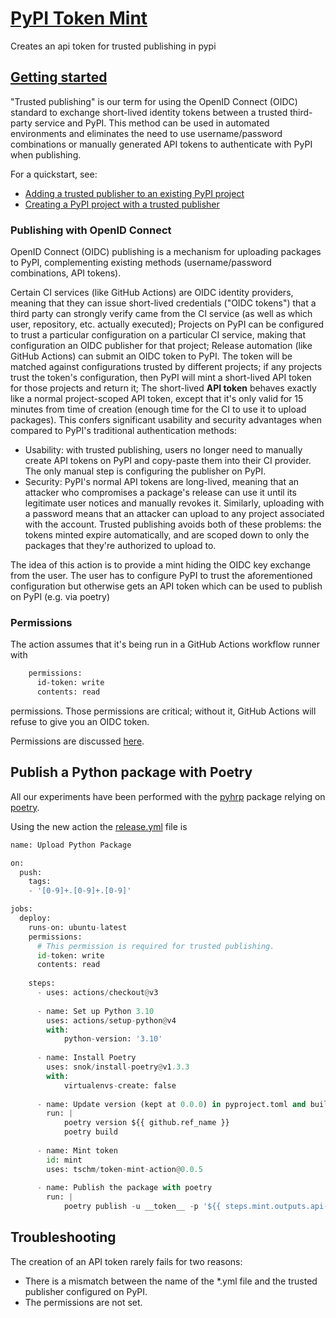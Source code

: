 # [PyPI Token Mint](https://github.com/marketplace/actions/pypi-token-mint)

Creates an api token for trusted publishing in pypi

## [Getting started](https://docs.pypi.org/trusted-publishers/)

"Trusted publishing" is our term for using the OpenID Connect (OIDC) 
standard to exchange short-lived identity tokens between a 
trusted third-party service and PyPI. 
This method can be used in automated environments and 
eliminates the need to use username/password combinations 
or manually generated API tokens to 
authenticate with PyPI when publishing.

For a quickstart, see:

* [Adding a trusted publisher to an existing PyPI project](https://docs.pypi.org/trusted-publishers/adding-a-publisher/)
* [Creating a PyPI project with a trusted publisher](https://docs.pypi.org/trusted-publishers/creating-a-project-through-oidc/)

### Publishing with OpenID Connect

OpenID Connect (OIDC) publishing is a mechanism for uploading packages to PyPI, 
complementing existing methods (username/password combinations, API tokens).

Certain CI services (like GitHub Actions) are OIDC identity providers, 
meaning that they can issue short-lived credentials ("OIDC tokens") 
that a third party can strongly verify came from 
the CI service (as well as which user, repository, etc. actually executed);
Projects on PyPI can be configured to trust a particular configuration 
on a particular CI service, making that configuration an OIDC publisher 
for that project;
Release automation (like GitHub Actions) can submit an 
OIDC token to PyPI. The token will be matched against configurations 
trusted by different projects; if any projects trust the token's configuration, 
then PyPI will mint a short-lived API token for those projects and return it;
The short-lived **API token** behaves exactly like a normal project-scoped API token, 
except that it's only valid for 15 minutes from time of creation 
(enough time for the CI to use it to upload packages).
This confers significant usability and security advantages 
when compared to PyPI's traditional authentication methods:

* Usability: with trusted publishing, users no longer need to manually create API tokens on PyPI and copy-paste them into their CI provider. The only manual step is configuring the publisher on PyPI.
* Security: PyPI's normal API tokens are long-lived, meaning that an attacker who compromises a package's release can use it until its legitimate user notices and manually revokes it. Similarly, uploading with a password means that an attacker can upload to any project associated with the account. Trusted publishing avoids both of these problems: the tokens minted expire automatically, and are scoped down to only the packages that they're authorized to upload to.

The idea of this action is to provide a mint hiding the OIDC key exchange 
from the user. The user has to configure PyPI to trust the aforementioned configuration
but otherwise gets an API token which can be used to publish on PyPI (e.g. via poetry)

### Permissions

The action assumes that it's being run 
in a GitHub Actions workflow runner with 

```bash
    permissions:
      id-token: write
      contents: read
```
permissions. Those permissions are critical; without it, GitHub Actions will refuse to give you an OIDC token.

Permissions are discussed [here](https://github.com/glassechidna/ghaoidc/issues/1).

## Publish a Python package with Poetry

All our experiments have been performed with the [pyhrp](https://github.com/tschm/pyhrp) package
relying on 
[poetry](https://python-poetry.org).

Using the new action the [release.yml](https://github.com/tschm/pyhrp/blob/main/.github/workflows/release.yml) file is

```python
name: Upload Python Package

on:
  push:
    tags:
    - '[0-9]+.[0-9]+.[0-9]'

jobs:
  deploy:
    runs-on: ubuntu-latest
    permissions:
      # This permission is required for trusted publishing.
      id-token: write
      contents: read
      
    steps:
      - uses: actions/checkout@v3
    
      - name: Set up Python 3.10
        uses: actions/setup-python@v4
        with:
            python-version: '3.10'
                  
      - name: Install Poetry
        uses: snok/install-poetry@v1.3.3
        with:
            virtualenvs-create: false
      
      - name: Update version (kept at 0.0.0) in pyproject.toml and build
        run: |
            poetry version ${{ github.ref_name }}
            poetry build
            
      - name: Mint token
        id: mint
        uses: tschm/token-mint-action@0.0.5
      
      - name: Publish the package with poetry
        run: |
            poetry publish -u __token__ -p '${{ steps.mint.outputs.api-token }}'
```

## Troubleshooting

The creation of an API token rarely fails for two reasons:

* There is a mismatch between the name of the *.yml file and the trusted publisher configured on PyPI. 
* The permissions are not set.

